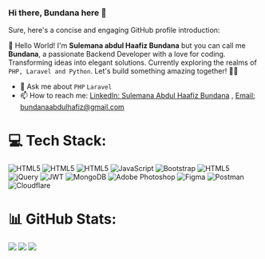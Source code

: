 

### Hi there, Bundana here 👋 
Sure, here's a concise and engaging GitHub profile introduction:

👋 Hello World! I'm **Sulemana abdul Haafiz Bundana** but you can call me **Bundana**, a passionate Backend Developer with a love for coding. Transforming ideas into elegant solutions. Currently exploring the realms of `PHP, Laravel and Python`. Let's build something amazing together! 🚀✨

- 💬 Ask me about `PHP` `Laravel`
- 📫 How to reach me: [LinkedIn: Sulemana Abdul Haafiz Bundana](https://www.linkedin.com/in/bundana/) ,  [Email: bundanaabdulhafiz@gmail.com](mailto:bundanaabdulhafiz@gmail.com)
# 💻 Tech Stack:
![HTML5](https://img.shields.io/badge/php-%230769AD.svg?style=for-the-badge&logo=php&logoColor=white) ![HTML5](https://img.shields.io/badge/laravel-%23E34F26.svg?style=for-the-badge&logo=laravel&logoColor=white) ![HTML5](https://img.shields.io/badge/html5-%23E34F26.svg?style=for-the-badge&logo=html5&logoColor=white) ![JavaScript](https://img.shields.io/badge/javascript-%23323330.svg?style=for-the-badge&logo=javascript&logoColor=%23F7DF1E)  ![Bootstrap](https://img.shields.io/badge/bootstrap-%23563D7C.svg?style=for-the-badge&logo=bootstrap&logoColor=white)
![HTML5](https://img.shields.io/badge/phpstorm-%230769AD.svg?style=for-the-badge&logo=phpstorm&logoColor=white)  ![jQuery](https://img.shields.io/badge/jquery-%230769AD.svg?style=for-the-badge&logo=jquery&logoColor=white) ![JWT](https://img.shields.io/badge/JWT-black?style=for-the-badge&logo=JSON%20web%20tokens)  ![MongoDB](https://img.shields.io/badge/MongoDB-%234ea94b.svg?style=for-the-badge&logo=mongodb&logoColor=white) ![Adobe Photoshop](https://img.shields.io/badge/adobephotoshop-%2331A8FF.svg?style=for-the-badge&logo=adobephotoshop&logoColor=white) 	![Figma](https://img.shields.io/badge/figma-%23F24E1E.svg?style=for-the-badge&logo=figma&logoColor=white) ![Postman](https://img.shields.io/badge/Postman-FF6C37?style=for-the-badge&logo=postman&logoColor=white) ![Cloudflare](https://img.shields.io/badge/Cloudflare-F38020?style=for-the-badge&logo=Cloudflare&logoColor=white)  
# 📊 GitHub Stats:
![](https://github-readme-streak-stats.herokuapp.com/?user=bundana&theme=dark&hide_border=false)  ![](https://github-readme-stats.vercel.app/api/top-langs/?username=bundana&theme=dark&hide_border=false&include_all_commits=true&count_private=true&layout=compact)
![](https://github-readme-stats.vercel.app/api?username=bundana&theme=dark&hide_border=false&include_all_commits=true&count_private=true)<br/>
